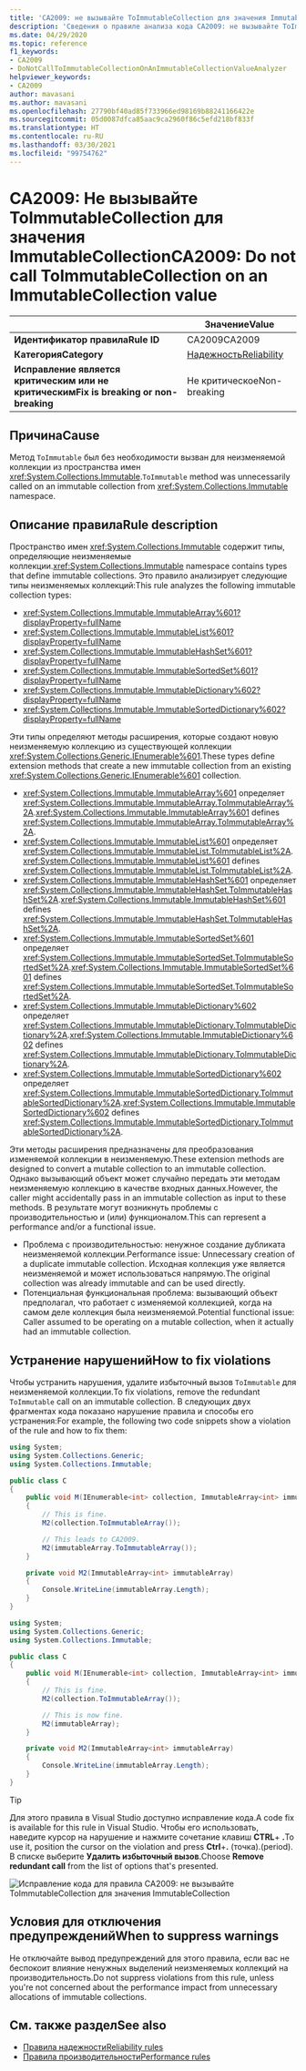 ```yaml
---
title: 'CA2009: не вызывайте ToImmutableCollection для значения ImmutableCollection (анализ кода)'
description: 'Сведения о правиле анализа кода CA2009: не вызывайте ToImmutableCollection для значения ImmutableCollection'
ms.date: 04/29/2020
ms.topic: reference
f1_keywords:
- CA2009
- DoNotCallToImmutableCollectionOnAnImmutableCollectionValueAnalyzer
helpviewer_keywords:
- CA2009
author: mavasani
ms.author: mavasani
ms.openlocfilehash: 27790bf40ad85f733966ed98169b88241166422e
ms.sourcegitcommit: 05d0087dfca85aac9ca2960f86c5efd218bf833f
ms.translationtype: HT
ms.contentlocale: ru-RU
ms.lasthandoff: 03/30/2021
ms.locfileid: "99754762"
---
```

# <a name="ca2009-do-not-call-toimmutablecollection-on-an-immutablecollection-value"></a><span data-ttu-id="6527d-103">CA2009: Не вызывайте ToImmutableCollection для значения ImmutableCollection</span><span class="sxs-lookup"><span data-stu-id="6527d-103">CA2009: Do not call ToImmutableCollection on an ImmutableCollection value</span></span>

| | <span data-ttu-id="6527d-104">Значение</span><span class="sxs-lookup"><span data-stu-id="6527d-104">Value</span></span> |
|-|-|
| <span data-ttu-id="6527d-105">**Идентификатор правила**</span><span class="sxs-lookup"><span data-stu-id="6527d-105">**Rule ID**</span></span> |<span data-ttu-id="6527d-106">CA2009</span><span class="sxs-lookup"><span data-stu-id="6527d-106">CA2009</span></span>|
| <span data-ttu-id="6527d-107">**Категория**</span><span class="sxs-lookup"><span data-stu-id="6527d-107">**Category**</span></span> |[<span data-ttu-id="6527d-108">Надежность</span><span class="sxs-lookup"><span data-stu-id="6527d-108">Reliability</span></span>](reliability-warnings.md)|
| <span data-ttu-id="6527d-109">**Исправление является критическим или не критическим**</span><span class="sxs-lookup"><span data-stu-id="6527d-109">**Fix is breaking or non-breaking**</span></span> |<span data-ttu-id="6527d-110">Не критическое</span><span class="sxs-lookup"><span data-stu-id="6527d-110">Non-breaking</span></span>|

## <a name="cause"></a><span data-ttu-id="6527d-111">Причина</span><span class="sxs-lookup"><span data-stu-id="6527d-111">Cause</span></span>

<span data-ttu-id="6527d-112">Метод `ToImmutable` был без необходимости вызван для неизменяемой коллекции из пространства имен <xref:System.Collections.Immutable>.</span><span class="sxs-lookup"><span data-stu-id="6527d-112">`ToImmutable` method was unnecessarily called on an immutable collection from <xref:System.Collections.Immutable> namespace.</span></span>

## <a name="rule-description"></a><span data-ttu-id="6527d-113">Описание правила</span><span class="sxs-lookup"><span data-stu-id="6527d-113">Rule description</span></span>

<span data-ttu-id="6527d-114">Пространство имен <xref:System.Collections.Immutable> содержит типы, определяющие неизменяемые коллекции.</span><span class="sxs-lookup"><span data-stu-id="6527d-114"><xref:System.Collections.Immutable> namespace contains types that define immutable collections.</span></span> <span data-ttu-id="6527d-115">Это правило анализирует следующие типы неизменяемых коллекций:</span><span class="sxs-lookup"><span data-stu-id="6527d-115">This rule analyzes the following immutable collection types:</span></span>

- <xref:System.Collections.Immutable.ImmutableArray%601?displayProperty=fullName>
- <xref:System.Collections.Immutable.ImmutableList%601?displayProperty=fullName>
- <xref:System.Collections.Immutable.ImmutableHashSet%601?displayProperty=fullName>
- <xref:System.Collections.Immutable.ImmutableSortedSet%601?displayProperty=fullName>
- <xref:System.Collections.Immutable.ImmutableDictionary%602?displayProperty=fullName>
- <xref:System.Collections.Immutable.ImmutableSortedDictionary%602?displayProperty=fullName>

<span data-ttu-id="6527d-116">Эти типы определяют методы расширения, которые создают новую неизменяемую коллекцию из существующей коллекции <xref:System.Collections.Generic.IEnumerable%601>.</span><span class="sxs-lookup"><span data-stu-id="6527d-116">These types define extension methods that create a new immutable collection from an existing <xref:System.Collections.Generic.IEnumerable%601> collection.</span></span>

- <span data-ttu-id="6527d-117"><xref:System.Collections.Immutable.ImmutableArray%601> определяет <xref:System.Collections.Immutable.ImmutableArray.ToImmutableArray%2A>.</span><span class="sxs-lookup"><span data-stu-id="6527d-117"><xref:System.Collections.Immutable.ImmutableArray%601> defines <xref:System.Collections.Immutable.ImmutableArray.ToImmutableArray%2A>.</span></span>
- <span data-ttu-id="6527d-118"><xref:System.Collections.Immutable.ImmutableList%601> определяет <xref:System.Collections.Immutable.ImmutableList.ToImmutableList%2A>.</span><span class="sxs-lookup"><span data-stu-id="6527d-118"><xref:System.Collections.Immutable.ImmutableList%601> defines <xref:System.Collections.Immutable.ImmutableList.ToImmutableList%2A>.</span></span>
- <span data-ttu-id="6527d-119"><xref:System.Collections.Immutable.ImmutableHashSet%601> определяет <xref:System.Collections.Immutable.ImmutableHashSet.ToImmutableHashSet%2A>.</span><span class="sxs-lookup"><span data-stu-id="6527d-119"><xref:System.Collections.Immutable.ImmutableHashSet%601> defines <xref:System.Collections.Immutable.ImmutableHashSet.ToImmutableHashSet%2A>.</span></span>
- <span data-ttu-id="6527d-120"><xref:System.Collections.Immutable.ImmutableSortedSet%601> определяет <xref:System.Collections.Immutable.ImmutableSortedSet.ToImmutableSortedSet%2A>.</span><span class="sxs-lookup"><span data-stu-id="6527d-120"><xref:System.Collections.Immutable.ImmutableSortedSet%601> defines <xref:System.Collections.Immutable.ImmutableSortedSet.ToImmutableSortedSet%2A>.</span></span>
- <span data-ttu-id="6527d-121"><xref:System.Collections.Immutable.ImmutableDictionary%602> определяет <xref:System.Collections.Immutable.ImmutableDictionary.ToImmutableDictionary%2A>.</span><span class="sxs-lookup"><span data-stu-id="6527d-121"><xref:System.Collections.Immutable.ImmutableDictionary%602> defines <xref:System.Collections.Immutable.ImmutableDictionary.ToImmutableDictionary%2A>.</span></span>
- <span data-ttu-id="6527d-122"><xref:System.Collections.Immutable.ImmutableSortedDictionary%602> определяет <xref:System.Collections.Immutable.ImmutableSortedDictionary.ToImmutableSortedDictionary%2A>.</span><span class="sxs-lookup"><span data-stu-id="6527d-122"><xref:System.Collections.Immutable.ImmutableSortedDictionary%602> defines <xref:System.Collections.Immutable.ImmutableSortedDictionary.ToImmutableSortedDictionary%2A>.</span></span>

<span data-ttu-id="6527d-123">Эти методы расширения предназначены для преобразования изменяемой коллекции в неизменяемую.</span><span class="sxs-lookup"><span data-stu-id="6527d-123">These extension methods are designed to convert a mutable collection to an immutable collection.</span></span> <span data-ttu-id="6527d-124">Однако вызывающий объект может случайно передать эти методам неизменяемую коллекцию в качестве входных данных.</span><span class="sxs-lookup"><span data-stu-id="6527d-124">However, the caller might accidentally pass in an immutable collection as input to these methods.</span></span> <span data-ttu-id="6527d-125">В результате могут возникнуть проблемы с производительностью и (или) функционалом.</span><span class="sxs-lookup"><span data-stu-id="6527d-125">This can represent a performance and/or a functional issue.</span></span>

- <span data-ttu-id="6527d-126">Проблема с производительностью: ненужное создание дубликата неизменяемой коллекции.</span><span class="sxs-lookup"><span data-stu-id="6527d-126">Performance issue: Unnecessary creation of a duplicate immutable collection.</span></span> <span data-ttu-id="6527d-127">Исходная коллекция уже является неизменяемой и может использоваться напрямую.</span><span class="sxs-lookup"><span data-stu-id="6527d-127">The original collection was already immutable and can be used directly.</span></span>
- <span data-ttu-id="6527d-128">Потенциальная функциональная проблема: вызывающий объект предполагал, что работает с изменяемой коллекцией, когда на самом деле коллекция была неизменяемой.</span><span class="sxs-lookup"><span data-stu-id="6527d-128">Potential functional issue: Caller assumed to be operating on a mutable collection, when it actually had an immutable collection.</span></span>

## <a name="how-to-fix-violations"></a><span data-ttu-id="6527d-129">Устранение нарушений</span><span class="sxs-lookup"><span data-stu-id="6527d-129">How to fix violations</span></span>

<span data-ttu-id="6527d-130">Чтобы устранить нарушения, удалите избыточный вызов `ToImmutable` для неизменяемой коллекции.</span><span class="sxs-lookup"><span data-stu-id="6527d-130">To fix violations, remove the redundant `ToImmutable` call on an immutable collection.</span></span> <span data-ttu-id="6527d-131">В следующих двух фрагментах кода показано нарушение правила и способы его устранения:</span><span class="sxs-lookup"><span data-stu-id="6527d-131">For example, the following two code snippets show a violation of the rule and how to fix them:</span></span>

```csharp
using System;
using System.Collections.Generic;
using System.Collections.Immutable;

public class C
{
    public void M(IEnumerable<int> collection, ImmutableArray<int> immutableArray)
    {
        // This is fine.
        M2(collection.ToImmutableArray());

        // This leads to CA2009.
        M2(immutableArray.ToImmutableArray());
    }

    private void M2(ImmutableArray<int> immutableArray)
    {
        Console.WriteLine(immutableArray.Length);
    }
}
```

```csharp
using System;
using System.Collections.Generic;
using System.Collections.Immutable;

public class C
{
    public void M(IEnumerable<int> collection, ImmutableArray<int> immutableArray)
    {
        // This is fine.
        M2(collection.ToImmutableArray());

        // This is now fine.
        M2(immutableArray);
    }

    private void M2(ImmutableArray<int> immutableArray)
    {
        Console.WriteLine(immutableArray.Length);
    }
}
```

> [!TIP]
> <span data-ttu-id="6527d-132">Для этого правила в Visual Studio доступно исправление кода.</span><span class="sxs-lookup"><span data-stu-id="6527d-132">A code fix is available for this rule in Visual Studio.</span></span> <span data-ttu-id="6527d-133">Чтобы его использовать, наведите курсор на нарушение и нажмите сочетание клавиш **CTRL**+ **.**</span><span class="sxs-lookup"><span data-stu-id="6527d-133">To use it, position the cursor on the violation and press **Ctrl**+**.**</span></span> <span data-ttu-id="6527d-134">(точка).</span><span class="sxs-lookup"><span data-stu-id="6527d-134">(period).</span></span> <span data-ttu-id="6527d-135">В списке выберите **Удалить избыточный вызов**.</span><span class="sxs-lookup"><span data-stu-id="6527d-135">Choose **Remove redundant call** from the list of options that's presented.</span></span>
>
> ![Исправление кода для правила CA2009: не вызывайте ToImmutableCollection для значения ImmutableCollection](media/ca2009-codefix.png)

## <a name="when-to-suppress-warnings"></a><span data-ttu-id="6527d-137">Условия для отключения предупреждений</span><span class="sxs-lookup"><span data-stu-id="6527d-137">When to suppress warnings</span></span>

<span data-ttu-id="6527d-138">Не отключайте вывод предупреждений для этого правила, если вас не беспокоит влияние ненужных выделений неизменяемых коллекций на производительность.</span><span class="sxs-lookup"><span data-stu-id="6527d-138">Do not suppress violations from this rule, unless you're not concerned about the performance impact from unnecessary allocations of immutable collections.</span></span>

## <a name="see-also"></a><span data-ttu-id="6527d-139">См. также раздел</span><span class="sxs-lookup"><span data-stu-id="6527d-139">See also</span></span>

- [<span data-ttu-id="6527d-140">Правила надежности</span><span class="sxs-lookup"><span data-stu-id="6527d-140">Reliability rules</span></span>](reliability-warnings.md)
- [<span data-ttu-id="6527d-141">Правила производительности</span><span class="sxs-lookup"><span data-stu-id="6527d-141">Performance rules</span></span>](performance-warnings.md)
